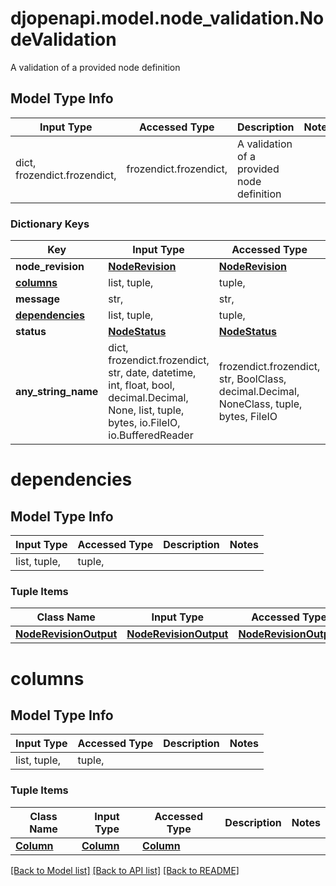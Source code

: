 # djopenapi.model.node_validation.NodeValidation

A validation of a provided node definition

## Model Type Info
Input Type | Accessed Type | Description | Notes
------------ | ------------- | ------------- | -------------
dict, frozendict.frozendict,  | frozendict.frozendict,  | A validation of a provided node definition | 

### Dictionary Keys
Key | Input Type | Accessed Type | Description | Notes
------------ | ------------- | ------------- | ------------- | -------------
**node_revision** | [**NodeRevision**](NodeRevision.md) | [**NodeRevision**](NodeRevision.md) |  | 
**[columns](#columns)** | list, tuple,  | tuple,  |  | 
**message** | str,  | str,  |  | 
**[dependencies](#dependencies)** | list, tuple,  | tuple,  |  | 
**status** | [**NodeStatus**](NodeStatus.md) | [**NodeStatus**](NodeStatus.md) |  | 
**any_string_name** | dict, frozendict.frozendict, str, date, datetime, int, float, bool, decimal.Decimal, None, list, tuple, bytes, io.FileIO, io.BufferedReader | frozendict.frozendict, str, BoolClass, decimal.Decimal, NoneClass, tuple, bytes, FileIO | any string name can be used but the value must be the correct type | [optional]

# dependencies

## Model Type Info
Input Type | Accessed Type | Description | Notes
------------ | ------------- | ------------- | -------------
list, tuple,  | tuple,  |  | 

### Tuple Items
Class Name | Input Type | Accessed Type | Description | Notes
------------- | ------------- | ------------- | ------------- | -------------
[**NodeRevisionOutput**](NodeRevisionOutput.md) | [**NodeRevisionOutput**](NodeRevisionOutput.md) | [**NodeRevisionOutput**](NodeRevisionOutput.md) |  | 

# columns

## Model Type Info
Input Type | Accessed Type | Description | Notes
------------ | ------------- | ------------- | -------------
list, tuple,  | tuple,  |  | 

### Tuple Items
Class Name | Input Type | Accessed Type | Description | Notes
------------- | ------------- | ------------- | ------------- | -------------
[**Column**](Column.md) | [**Column**](Column.md) | [**Column**](Column.md) |  | 

[[Back to Model list]](../../README.md#documentation-for-models) [[Back to API list]](../../README.md#documentation-for-api-endpoints) [[Back to README]](../../README.md)

